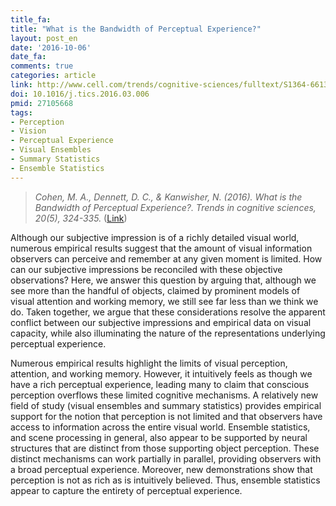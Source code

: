 ```yaml
---
title_fa:
title: "What is the Bandwidth of Perceptual Experience?"
layout: post_en
date: '2016-10-06'
date_fa:
comments: true
categories: article
link: http://www.cell.com/trends/cognitive-sciences/fulltext/S1364-6613(16)00066-8
doi: 10.1016/j.tics.2016.03.006
pmid: 27105668
tags:
- Perception
- Vision
- Perceptual Experience
- Visual Ensembles
- Summary Statistics
- Ensemble Statistics
---
```


> *Cohen, M. A., Dennett, D. C., & Kanwisher, N. (2016). What is the Bandwidth of Perceptual Experience?. Trends in cognitive sciences, 20(5), 324-335.*
([Link](http://www.cell.com/trends/cognitive-sciences/fulltext/S1364-6613(16)00066-8))

Although our subjective impression is of a richly detailed visual world, numerous empirical results suggest that the amount of visual information observers can perceive and remember at any given moment is limited. How can our subjective impressions be reconciled with these objective observations? Here, we answer this question by arguing that, although we see more than the handful of objects, claimed by prominent models of visual attention and working memory, we still see far less than we think we do. Taken together, we argue that these considerations resolve the apparent conflict between our subjective impressions and empirical data on visual capacity, while also illuminating the nature of the representations underlying perceptual experience.

<!--more-->

Numerous empirical results highlight the limits of visual perception, attention, and working memory. However, it intuitively feels as though we have a rich perceptual experience, leading many to claim that conscious perception overflows these limited cognitive mechanisms. A relatively new field of study (visual ensembles and summary statistics) provides empirical support for the notion that perception is not limited and that observers have access to information across the entire visual world. Ensemble statistics, and scene processing in general, also appear to be supported by neural structures that are distinct from those supporting object perception. These distinct mechanisms can work partially in parallel, providing observers with a broad perceptual experience. Moreover, new demonstrations show that perception is not as rich as is intuitively believed. Thus, ensemble statistics appear to capture the entirety of perceptual experience.
